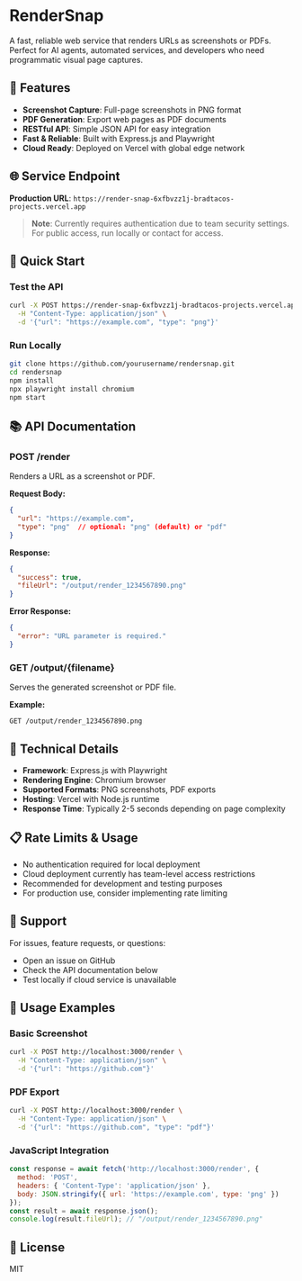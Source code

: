 # RenderSnap

A fast, reliable web service that renders URLs as screenshots or PDFs. Perfect for AI agents, automated services, and developers who need programmatic visual page captures.

## 🚀 Features

- **Screenshot Capture**: Full-page screenshots in PNG format
- **PDF Generation**: Export web pages as PDF documents  
- **RESTful API**: Simple JSON API for easy integration
- **Fast & Reliable**: Built with Express.js and Playwright
- **Cloud Ready**: Deployed on Vercel with global edge network

## 🌐 Service Endpoint

**Production URL**: `https://render-snap-6xfbvzz1j-bradtacos-projects.vercel.app`

> **Note**: Currently requires authentication due to team security settings. For public access, run locally or contact for access.

## 🚀 Quick Start

### Test the API
```bash
curl -X POST https://render-snap-6xfbvzz1j-bradtacos-projects.vercel.app/render \
  -H "Content-Type: application/json" \
  -d '{"url": "https://example.com", "type": "png"}'
```

### Run Locally
```bash
git clone https://github.com/yourusername/rendersnap.git
cd rendersnap
npm install
npx playwright install chromium
npm start
```

## 📚 API Documentation

### POST /render

Renders a URL as a screenshot or PDF.

**Request Body:**
```json
{
  "url": "https://example.com",
  "type": "png"  // optional: "png" (default) or "pdf"
}
```

**Response:**
```json
{
  "success": true,
  "fileUrl": "/output/render_1234567890.png"
}
```

**Error Response:**
```json
{
  "error": "URL parameter is required."
}
```

### GET /output/{filename}

Serves the generated screenshot or PDF file.

**Example:**
```
GET /output/render_1234567890.png
```

## 🔧 Technical Details

- **Framework**: Express.js with Playwright
- **Rendering Engine**: Chromium browser
- **Supported Formats**: PNG screenshots, PDF exports
- **Hosting**: Vercel with Node.js runtime
- **Response Time**: Typically 2-5 seconds depending on page complexity

## 📋 Rate Limits & Usage

- No authentication required for local deployment
- Cloud deployment currently has team-level access restrictions
- Recommended for development and testing purposes
- For production use, consider implementing rate limiting

## 🤝 Support

For issues, feature requests, or questions:
- Open an issue on GitHub
- Check the API documentation below
- Test locally if cloud service is unavailable

## 📝 Usage Examples

### Basic Screenshot
```bash
curl -X POST http://localhost:3000/render \
  -H "Content-Type: application/json" \
  -d '{"url": "https://github.com"}'
```

### PDF Export
```bash
curl -X POST http://localhost:3000/render \
  -H "Content-Type: application/json" \
  -d '{"url": "https://github.com", "type": "pdf"}'
```

### JavaScript Integration
```javascript
const response = await fetch('http://localhost:3000/render', {
  method: 'POST',
  headers: { 'Content-Type': 'application/json' },
  body: JSON.stringify({ url: 'https://example.com', type: 'png' })
});
const result = await response.json();
console.log(result.fileUrl); // "/output/render_1234567890.png"
```

## 📄 License

MIT

